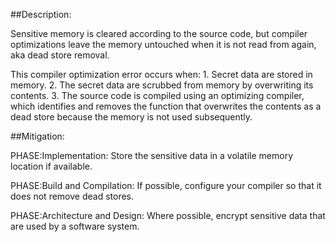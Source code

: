 ##Description:

Sensitive memory is cleared according to the source code, but compiler optimizations leave the memory untouched when it is not read from again, aka dead store removal.

This compiler optimization error occurs when: 1. Secret data are stored in memory. 2. The secret data are scrubbed from memory by overwriting its contents. 3. The source code is compiled using an optimizing compiler, which identifies and removes the function that overwrites the contents as a dead store because the memory is not used subsequently.

##Mitigation:


PHASE:Implementation:
Store the sensitive data in a volatile memory location if available.

PHASE:Build and Compilation:
If possible, configure your compiler so that it does not remove dead stores.

PHASE:Architecture and Design:
Where possible, encrypt sensitive data that are used by a software system.


